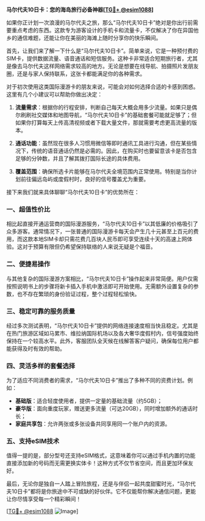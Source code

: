 **马尔代夫10日卡：您的海岛旅行必备神器[[TG💪+ @esim1088](https://t.me/s/esim1088)]**

如果你正计划一次浪漫的马尔代夫之旅，那么“马尔代夫10日卡”绝对是你出行前需要重点考虑的东西。这款专为游客设计的手机卡和流量卡，不仅解决了你在异国他乡的通信难题，还能让你在美丽的海滩上随时分享你的快乐瞬间。

首先，让我们来了解一下什么是“马尔代夫10日卡”。简单来说，它是一种预付费的SIM卡，提供数据流量、语音通话和短信服务。这种卡非常适合短期旅行者，尤其是像去马尔代夫这样网络需求较高的地方。无论是想要在线导航、拍摄照片发朋友圈，还是与家人保持联系，这张卡都能满足你的各种需求。

对于初次使用这类国际漫游卡的朋友来说，可能会对如何选择合适的卡感到困惑。这里有几个小建议可以帮助你做出决定：

1. **流量需求**：根据你的行程安排，判断自己每天大概会用多少流量。如果只是偶尔刷刷社交媒体和地图导航，“马尔代夫10日卡”的基础套餐可能就足够了；但如果你打算每天上传高清视频或者下载大量文件，那就需要考虑更高流量的版本。

2. **通话功能**：虽然现在很多人习惯用微信等即时通讯工具进行沟通，但在某些情况下，传统的语音通话仍然是必需的。因此，在购买时也要留意该卡是否包含足够的分钟数，并且了解其拨打国际长途的具体费用。

3. **覆盖范围**：确保所选卡片能够在马尔代夫全境范围内正常使用。特别是当你计划前往偏远岛屿或度假村时，良好的信号覆盖尤为重要。

接下来我们就来具体聊聊“马尔代夫10日卡”的优势所在：

### 一、超值性价比
相比起直接开通运营商的国际漫游服务，“马尔代夫10日卡”以其低廉的价格吸引了众多游客。通常情况下，一张普通的国际漫游卡每天会产生几十元甚至上百元的费用，而这款本地SIM卡却只需花费几百块人民币即可享受连续十天的高速上网体验。这对于预算有限但仍希望保持联络的人来说无疑是个福音。

### 二、便捷易操作
与其他复杂的国际漫游方案相比，“马尔代夫10日卡”操作起来非常简便。用户仅需按照说明书上的步骤将新卡插入手机中激活即可开始使用。无需额外设置复杂的参数，也不存在繁琐的身份验证过程，整个过程轻松愉快。

### 三、稳定可靠的服务质量
经过多次测试表明，“马尔代夫10日卡”提供的网络连接速度相当快且稳定。尤其是在热门旅游区域如马累市、维拉纳国际机场以及各大奢华度假村内，信号强度始终保持在一个较高水平。此外，客服团队全天候在线解答客户疑问，确保每位用户都能获得及时有效的帮助。

### 四、灵活多样的套餐选择
为了适应不同消费者的需求，“马尔代夫10日卡”推出了多种不同的资费计划。例如：
- **基础版**：适合轻度使用者，提供一定量的基础流量（约5GB）；
- **豪华版**：面向重度玩家，赠送更多流量（可达20GB），同时增加额外的通话时长；
- **家庭共享包**：允许两张或多张设备共同享用同一个账户内的资源。

### 五、支持eSIM技术
值得一提的是，部分型号还支持eSIM格式，这意味着你可以通过手机内置的功能直接添加新的号码而无需更换实体卡！这种方式不仅节省空间，而且更加环保友好。

最后，无论你是独自一人踏上冒险旅程，还是与伴侣一起共度甜蜜时光，“马尔代夫10日卡”都将是你旅途中不可或缺的好伙伴。它不仅能帮你解决通信问题，更能让你尽情享受每一个精彩瞬间！

[[TG💪+ @esim1088](https://t.me/s/esim1088) ![Image](https://i.postimg.cc/4NQfJmqS/Snipaste-2025-05-13-00-14-12.png)]